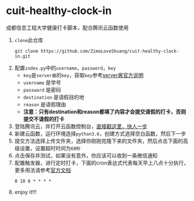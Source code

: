 # cuit-healthy-clock-in
成都信息工程大学健康打卡脚本，配合腾讯云函数使用

1. `clone`此仓库
    ```shell script
   git clone https://github.com/ZimoLoveShuang/cuit-healthy-clock-in.git
   ```
2. 配置`index.py`中的`username`，`password`，`key`
    - `key`是`server酱`的`key`，获取`key`参考[server酱官方说明](http://sc.ftqq.com/3.version)
    - `username` 是学号
    - `password` 是密码
    - `destination` 是请假目的地
    - `reason` 是请假理由
    - **注意：只有destination和reason都填了内容才会提交请假的打卡，否则提交不请假的打卡**
2. 登陆腾讯云，并打开云函数控制台，[直接戳这里，快人一步](https://console.cloud.tencent.com/scf/index?rid=1)
3. 新建云函数，运行环境选择`python3.6`，创建方式选择空白函数，然后下一步
4. 提交方法选择上传文件夹，选择你刚刚克隆下来的文件夹，然后点击下面的高级设置，设置超时时间为`60秒`
5. 点击保存并测试，如果没有意外，你应该可以收到一条微信通知
6. 配置触发器，进行定时打卡，下面的cron表达式代表每天早上八点十分执行，更多用法请参考[官方文档](https://cloud.tencent.com/document/product/583/9708)
    ```shell script
    0 10 8 * * * *
    ```
7. enjoy it!!!

